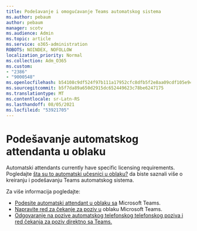 ```yaml
---
title: Podešavanje i omogućavanje Teams automatskog sistema
ms.author: pebaum
author: pebaum
manager: scotv
ms.audience: Admin
ms.topic: article
ms.service: o365-administration
ROBOTS: NOINDEX, NOFOLLOW
localization_priority: Normal
ms.collection: Adm_O365
ms.custom:
- "2386"
- "9000548"
ms.openlocfilehash: b54108c9df524f97b111a17952cfc8dfb5f2e8aa09cdf105e9452fcc27dc1028
ms.sourcegitcommit: b5f7da89a650d2915dc652449623c78be6247175
ms.translationtype: MT
ms.contentlocale: sr-Latn-RS
ms.lasthandoff: 08/05/2021
ms.locfileid: "53921705"
---
```

# <a name="set-up-a-cloud-auto-attendant"></a>Podešavanje automatskog attendanta u oblaku

Automatski attendants currently have specific licensing requirements. Pogledajte [šta su to automatski učesnici u oblaku?](https://docs.microsoft.com/microsoftteams/what-are-phone-system-auto-attendants) da biste saznali više o kreiranju i podešavanju Teams automatskog sistema. 

Za više informacija pogledajte:

- [Podesite automatski attendant u oblaku sa](https://docs.microsoft.com/microsoftteams/create-a-phone-system-auto-attendant) Microsoft Teams. 
- [Napravite red za čekanje za poziv u](https://docs.microsoft.com/microsoftteams/create-a-phone-system-call-queue) oblaku Microsoft Teams. 
- [Odgovaranje na pozive automatskog telefonskog telefonskog poziva i red čekanja za poziv direktno sa Teams.](https://docs.microsoft.com/microsoftteams/answer-auto-attendant-and-call-queue-calls) 